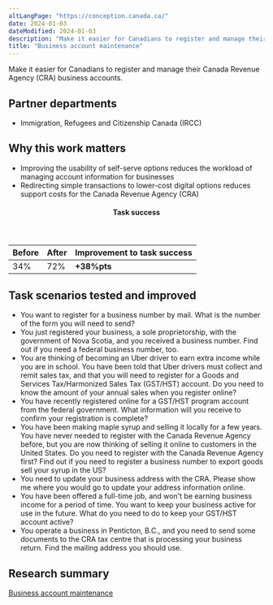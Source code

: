 ```yaml
---
altLangPage: "https://conception.canada.ca/"
date: 2024-01-03
dateModified: 2024-01-03
description: "Make it easier for Canadians to register and manage their CRA business accounts."
title: "Business account maintenance"
---
```

<p>Make it easier for Canadians to register and manage their Canada Revenue Agency (CRA) business accounts.</p>
<h2>Partner departments</h2>
<ul>
  <li>Immigration, Refugees and Citizenship Canada (IRCC)</li>
</ul>
<h2>Why this work matters</h2>
<ul>
  <li class="custli">Improving the usability of self-serve options reduces the workload of managing account information for businesses</li>
  <li class="custli">Redirecting simple transactions to lower-cost digital options reduces support costs for the Canada Revenue Agency (CRA) </li>
</ul>
<div class="row mrgn-tp-lg mrgn-bttm-lg">
  <div class="col-md-8">
    <div class="panel panel-success">
      <header class="panel-heading">
        <h4 class="panel-title text-center">Task success</h4>
      </header>
      <table class="table">
        <thead>
          <tr style="">
            <th scope="col" class="col-md-3">Before</th>
            <th scope="col" class="col-md-3">After</th>
            <th scope="col" class="col-md-6">Improvement to task success</th>
          </tr>
        </thead>
        <tbody>
          <tr>
            <td class="table-smnum">34%</td>
            <td class="table-smnum">72%</td>
            <td class="table-smnum"><span class="text-success"><strong>+38%pts</strong></span></td>
          </tr>
        </tbody>
      </table>
    </div>
  </div>
</div>
<h2>Task scenarios tested and improved</h2>
<ul class="custul">
  <li class="custli">You want to register for a business number by mail. What is the number of the form you will need to send?</li>
  <li class="custli">You just registered your business, a sole proprietorship, with the government of Nova Scotia, and you received a business number. Find out if you need a federal business number, too.</li>
  <li class="custli">You are thinking of becoming an Uber driver to earn extra income while you are in school. You have been told that Uber drivers must collect and remit sales tax, and that you will need to register for a Goods and Services Tax/Harmonized Sales Tax (GST/HST) account. Do you need to know the amount of your annual sales when you register online?</li>
  <li class="custli">You have recently registered online for a GST/HST program account from the federal government. What information will you receive to confirm your registration is complete?</li>
  <li class="custli">You have been making maple syrup and selling it locally for a few years. You have never needed to register with the Canada Revenue Agency before, but you are now thinking of selling it online to customers in the United States. Do you need to register with the Canada Revenue Agency first? Find out if you need to register a business number to export goods sell your syrup in the US?</li>
  <li class="custli">You need to update your business address with the CRA. Please show me where you would go to update your address information online.</li>
  <li class="custli">You have been offered a full-time job, and won't be earning business income for a period of time. You want to keep your business active for use in the future. What do you need to do to keep your GST/HST account active?</li>
  <li class="custli">You operate a business in Penticton, B.C., and you need to send some documents to the CRA tax centre that is processing your business return. Find the mailing address you should use.</li>
</ul>
<h2>Research summary</h2>
<p><a href="https://blog.canada.ca/research-summaries/business-account-research-summary.html">Business account maintenance</a></p>
